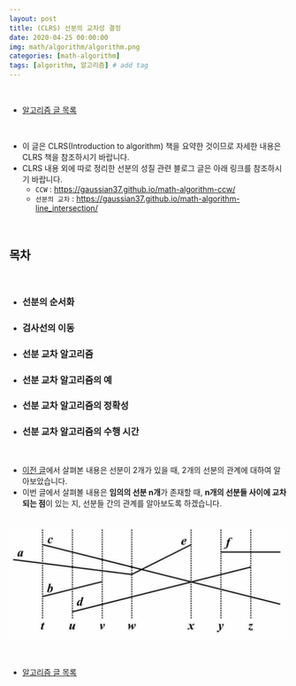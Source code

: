 ```yaml
---
layout: post
title: (CLRS) 선분의 교차성 결정
date: 2020-04-25 00:00:00
img: math/algorithm/algorithm.png
categories: [math-algorithm] 
tags: [algorithm, 알고리즘] # add tag
---
```


<br>

- [알고리즘 글 목록](https://gaussian37.github.io/math-algorithm-table/)

<br>

- 이 글은 CLRS(Introduction to algorithm) 책을 요약한 것이므로 자세한 내용은 CLRS 책을 참조하시기 바랍니다.
- CLRS 내용 외에 따로 정리한 선분의 성질 관련 블로그 글은 아래 링크를 참조하시기 바랍니다.
    - `CCW` : https://gaussian37.github.io/math-algorithm-ccw/
    - `선분의 교차` :  https://gaussian37.github.io/math-algorithm-line_intersection/

<br>

## **목차**

<br>

- ### 선분의 순서화
- ### 검사선의 이동
- ### 선분 교차 알고리즘
- ### 선분 교차 알고리즘의 예
- ### 선분 교차 알고리즘의 정확성
- ### 선분 교차 알고리즘의 수행 시간

<br>

- [이전 글]()에서 살펴본 내용은 선분이 2개가 있을 때, 2개의 선분의 관계에 대하여 알아보았습니다.
- 이번 글에서 살펴볼 내용은 **임의의 선분 n개**가 존재할 때, **n개의 선분들 사이에 교차되는 점**이 있는 지, 선분들 간의 관계를 알아보도록 하겠습니다.

<br>
<center><img src="../assets/img/math/algorithm/clrs_determining_whether_any_pair_of_segments_intersects/1.png" alt="Drawing" style="width: 800px;"/></center>
<br>



<br>

- [알고리즘 글 목록](https://gaussian37.github.io/math-algorithm-table/)

<br>